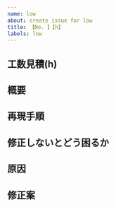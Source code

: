 ```yaml
---
name: low
about: create issue for low
title: 【No. 】【h】
labels: low
---
```


## 工数見積(h) <!-- 見積もりが立てられないものはあらかじめ作業者と相談して見積もりを立ててください -->

## 概要

## 再現手順

## 修正しないとどう困るか

## 原因 <!-- 原因が推測の域を超えない際は思い込みの原因になるので断言するのをやめてください -->

## 修正案
